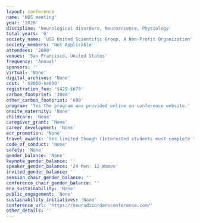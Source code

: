 ```yaml
---
layout: conference 
name: 'NDS meeting'
year: '2020'
discipline: 'Neurological disorders, Neuroscience, Physiology'
total_years: '6'
society_name: 'USG United Scientific Group, A Non-Profit Organization'
society_members: 'Not Applicable'
attendees: '2000'
venues: 'San Francisco, United States'
frequency: 'Annual'
sponsors: ''
virtual: 'None'
digital_archives: 'None'
cost: ' $2000-$4000'
registration_fee: '$429-$679'
carbon_footprint: '3000'
other_carbon_footprint: '600'
program: 'Yes the program was provided online on conference website.'
onsite_maternity: 'None'
childcare: 'None'
caregiver_grant: 'None'
career_development: 'None'
ecr_promotion: 'None'
travel_awards: 'Yes limited though (Interested students must complete the below application for the NDS-2020 Student Fellowship     Fellows are required to present a scientific poster. A poster title and abstract are due at the time of the application.     All applications will be reviewed by the scientific review committee and the accepted students will be notified quickly if they are accepted for the NDS-2020 Student Fellowship     Accepted NDS-2020 Student Fellows will receive a discounted conference rate upto 30percent waiver on registration fee, which must be paid before/by June 05, 2020.     Limited to 20 fellowship     All accepted NDS-2020 Student Fellows will be asked to help promote the conference onsite at their college, and throughout their social media networks.     Students not accepted for the NDS-2020 Student Fellowship, can register by paying full registration fee)'
code_of_conduct: 'None'
safety: 'None'
gender_balance: 'None'
keynote_gender_balance: ''
speaker_gender_balance: '24 Men: 12 Women'
invited_gender_balance: ''
session_chair_gender_balance: ''
conference_chair_gender_balance: ''
env_sustainability: 'None'
public_engagement: 'None'
sustainability_initiatives: 'None'
conference_url: 'https://neurodisordersconference.com/'
other_details: ''
---
```

